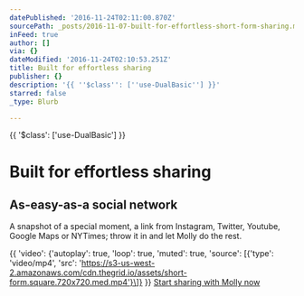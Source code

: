 ```yaml
---
datePublished: '2016-11-24T02:11:00.870Z'
sourcePath: _posts/2016-11-07-built-for-effortless-short-form-sharing.md
inFeed: true
author: []
via: {}
dateModified: '2016-11-24T02:10:53.251Z'
title: Built for effortless sharing
publisher: {}
description: '{{ ''$class'': [''use-DualBasic''] }}'
starred: false
_type: Blurb

---
```

{{ '$class': \['use-DualBasic'\] }}

# Built for effortless sharing

## As-easy-as-a social network

A snapshot of a special moment, a link from Instagram, Twitter, Youtube, Google Maps or NYTimes; throw it in and let Molly do the rest.

{{ 'video': {'autoplay': true, 'loop': true, 'muted': true, 'source': \[{'type': 'video/mp4', 'src': 'https://s3-us-west-2.amazonaws.com/cdn.thegrid.io/assets/short-form.square.720x720.med.mp4'}\]} }}
[Start sharing with Molly now][0]

[0]: https://plans.thegrid.io/